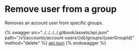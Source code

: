 # Remove user from a group

Removes an account user from specific groups.

{% swagger src="../../../../.gitbook/assets/api.json" path="/v1/accounts/account-users/{id}/groups/{userGroupId}" method="delete" %}
[api.json](../../../../.gitbook/assets/api.json)
{% endswagger %}
